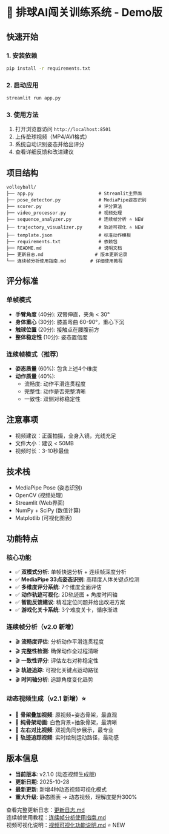 # 🏐 排球AI闯关训练系统 - Demo版

## 快速开始

### 1. 安装依赖
```bash
pip install -r requirements.txt
```

### 2. 启动应用
```bash
streamlit run app.py
```

### 3. 使用方法
1. 打开浏览器访问 `http://localhost:8501`
2. 上传垫球视频（MP4/AVI格式）
3. 系统自动识别姿态并给出评分
4. 查看详细反馈和改进建议

## 项目结构
```
volleyball/
├── app.py                        # Streamlit主界面
├── pose_detector.py              # MediaPipe姿态识别
├── scorer.py                     # 评分算法
├── video_processor.py            # 视频处理
├── sequence_analyzer.py          # 连续帧分析 ⭐ NEW
├── trajectory_visualizer.py      # 轨迹可视化 ⭐ NEW
├── template.json                 # 标准动作模板
├── requirements.txt              # 依赖包
├── README.md                     # 说明文档
├── 更新日志.md                   # 版本更新记录
└── 连续帧分析使用指南.md         # 详细使用教程
```

## 评分标准

### 单帧模式
- **手臂角度** (40分): 双臂伸直，夹角 < 30°
- **身体重心** (30分): 膝盖弯曲 60-90°，重心下沉
- **触球位置** (20分): 接触点在腰腹前方
- **整体稳定性** (10分): 姿态置信度

### 连续帧模式（推荐）
- **姿态质量** (60%): 包含上述4个维度
- **动作质量** (40%):
  - 流畅度: 动作平滑连贯程度
  - 完整性: 动作是否完整清晰
  - 一致性: 双侧对称稳定性

## 注意事项
- 视频建议：正面拍摄，全身入镜，光线充足
- 文件大小：建议 < 50MB
- 视频时长：3-10秒最佳

## 技术栈
- MediaPipe Pose (姿态识别)
- OpenCV (视频处理)
- Streamlit (Web界面)
- NumPy + SciPy (数值计算)
- Matplotlib (可视化图表)

## 功能特点

### 核心功能
- ✅ **双模式分析**: 单帧快速分析 + 连续帧深度分析
- ✅ **MediaPipe 33点姿态识别**: 高精度人体关键点检测
- ✅ **多维度评分系统**: 7个维度全面评估
- ✅ **动作轨迹可视化**: 2D轨迹图 + 角度时间轴
- ✅ **智能反馈建议**: 精准定位问题并给出改进方案
- ✅ **游戏化关卡系统**: 3个难度关卡，循序渐进

### 连续帧分析（v2.0 新增）
- 🎬 **流畅度评估**: 分析动作平滑连贯程度
- 🎬 **完整性检测**: 确保动作全过程清晰
- 🎬 **一致性评分**: 评估左右对称稳定性
- 🎬 **轨迹追踪**: 可视化关键点运动路径
- 🎬 **时间轴分析**: 追踪角度变化趋势

### 动态视频生成（v2.1 新增）⭐ 
- 🎥 **骨架叠加视频**: 原视频+姿态骨架，最直观
- 🎥 **纯骨架动画**: 白色背景+抽象骨架，最清晰  
- 🎥 **左右对比视频**: 双视角同步展示，最专业
- 🎥 **轨迹追踪视频**: 实时绘制运动路径，最动感

## 版本信息
- **当前版本**: v2.1.0 (动态视频生成版)
- **更新日期**: 2025-10-28  
- **最新更新**: 新增4种动态视频可视化模式
- **重大升级**: 静态图表 → 动态视频，理解度提升300%

查看完整更新日志：[更新日志.md](更新日志.md)  
连续帧使用教程：[连续帧分析使用指南.md](连续帧分析使用指南.md)  
视频可视化说明：[视频可视化功能说明.md](视频可视化功能说明.md) ⭐ NEW

